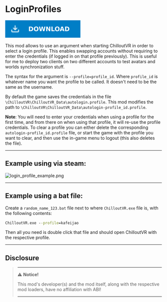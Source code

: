 # LoginProfiles

[![Download Latest LoginProfiles.dll](../.Resources/DownloadButtonEnabled.svg "Download Latest LoginProfiles.dll")](https://github.com/kafeijao/Kafe_CVR_Mods/releases/latest/download/LoginProfiles.dll)

This mod allows to use an argument when starting ChilloutVR in order to select a login profile. This enables
swapping accounts without requiring to enter the credentials (if logged in on that profile previously).
This is useful for me to deploy two clients on two different accounts to test avatars and worlds synchronization stuff.

The syntax for the argument is `--profile=profile_id`. Where `profile_id` is whatever name you want the profile to be
called. It doesn't need to be the same as the username.

By default the game saves the credentials in the file `\ChilloutVR\ChilloutVR_Data\autologin.profile`. This mod modifies
the path to `\ChilloutVR\ChilloutVR_Data\autologin-profile_id.profile`.

**Note**: You will need to enter your credentials when using a profile for the first time, and from there on when using
that profile, it will re-use the profile credentials. To clear a profile you can either delete the corresponding 
`autologin-profile_id.profile` file, or start the game with the profile you want to clear, and then use the in-game 
menu to logout (this also deletes the file).

---

## Example using via steam:

![login_profile_example.png](login_profile_example.png)

---

## Example using a bat file:

Create a `random_name_123.bat` file next to where `ChilloutVR.exe` file is, with the following contents:

```bat
ChilloutVR.exe --profile=kafeijao
```

Then all you need is double click that file and should open ChilloutVR with the respective profile.

---

## Disclosure

> ---
> ⚠️ **Notice!**  
>
> This mod's developer(s) and the mod itself, along with the respective mod loaders, have no affiliation with ABI!
>
> ---
